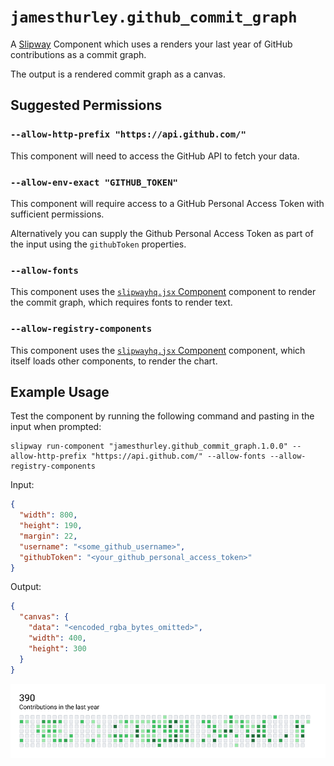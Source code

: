 # `jamesthurley.github_commit_graph`

A [Slipway](https://slipway.co/) Component which uses a renders your last year
of GitHub contributions as a commit graph.

The output is a rendered commit graph as a canvas.

## Suggested Permissions

### `--allow-http-prefix "https://api.github.com/"`

This component will need to access the GitHub API to fetch your data.

### `--allow-env-exact "GITHUB_TOKEN"`

This component will require access to a GitHub Personal Access Token with sufficient permissions.

Alternatively you can supply the Github Personal Access Token as part of the input
using the `githubToken` properties.

### `--allow-fonts`

This component uses the [`slipwayhq.jsx` Component](https://github.com/slipwayhq/slipway_jsx) component 
to render the commit graph, which requires fonts to render text.

### `--allow-registry-components`

This component uses the [`slipwayhq.jsx` Component](https://github.com/slipwayhq/slipway_jsx) component,
which itself loads other components, to render the chart.

## Example Usage

Test the component by running the following command and pasting in the input when prompted:
```
slipway run-component "jamesthurley.github_commit_graph.1.0.0" --allow-http-prefix "https://api.github.com/" --allow-fonts --allow-registry-components
```

Input:
```json
{
  "width": 800,
  "height": 190,
  "margin": 22,
  "username": "<some_github_username>",
  "githubToken": "<your_github_personal_access_token>"
}
```

Output:
```json
{
  "canvas": {
    "data": "<encoded_rgba_bytes_omitted>",
    "width": 400,
    "height": 300
  }
}
```

![Example Output](example-output.png)
